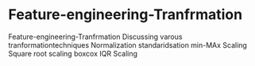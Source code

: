 # Feature-engineering-Tranfrmation
Feature-engineering-Tranfrmation
Discussing varous tranformationtechniques 
Normalization
standaridsation
min-MAx Scaling
Square root scaling
boxcox 
IQR Scaling 
